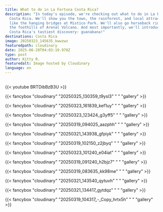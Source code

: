 ```yaml
---
title: What to do in La Fortuna Costa Rica?
description: "In today's episode, we're checking out what to do in La Fortuna,
  Costa Rica. We'll show you the town, the rainforest, and local attractions
  like the hanging bridges at Mistico Park. We'll also go horseback riding in
  the foothills of Arenal Volcano. And most importantly, we'll introduce you to
  Costa Rica's tastiest discovery: guanabana!"
destinations: Costa Rica
image: 20250323_145635_kwwzwz
featuredpath: cloudinary
date: 2025-06-20T04:03:19.978Z
type: post
author: Kitty R.
featuredalt: Image hosted by Cloudinary
language: en
---
```

<br>{{< youtube BRTDibBzB3U >}}</br>

{{< fancybox "cloudinary" "20250325_130359_t9ysl3" "  " "gallery" >}}

{{< fancybox "cloudinary" "20250323_161839_kef1uy" " " "gallery" >}}

{{< fancybox "cloudinary" "20250323_123424_g3yff5" " " "gallery" >}}

{{< fancybox "cloudinary" "20250319_094025_aazphh" " " "gallery" >}}

{{< fancybox "cloudinary" "20250321_143938_gfpiyk" " " "gallery" >}}

{{< fancybox "cloudinary" "20250319_102150_z2jbyq" "  " "gallery" >}}

{{< fancybox "cloudinary" "20250323_101240_e04iat" " " "gallery" >}}

{{< fancybox "cloudinary" "20250319_091240_h2bjz7" " " "gallery" >}}

{{< fancybox "cloudinary" "20250319_083635_kk98me" " " "gallery" >}}

{{< fancybox "cloudinary" "20250321_143540_qytuvh" " " "gallery" >}}

{{< fancybox "cloudinary" "20250321_134417_gytdqz" " " "gallery" >}}

{{< fancybox "cloudinary" "20250319_104317_-_Copy_hrtx5h" " " "gallery" >}}